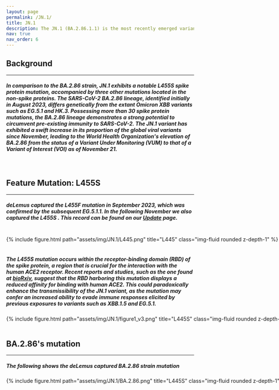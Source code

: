 ```yaml
---
layout: page
permalink: /JN.1/
title: JN.1
description: The JN.1 (BA.2.86.1.1) is the most recently emerged variant of SARS-CoV-2 that descended from the BA.2.86 lineage.
nav: true
nav_order: 6
---
```


<h2 style="text-align: left;"><strong>Background</strong></h2>
<hr>
<h5>In comparison to the BA.2.86 strain, JN.1 exhibits a notable <strong> L455S </strong> spike protein mutation, accompanied by three other mutations located in the non-spike proteins. The SARS-CoV-2 BA.2.86 lineage, identified initially in August 2023, differs genetically from the extant Omicron XBB variants such as EG.5.1 and HK.3. Possessing more than 30 spike protein mutations, the BA.2.86 lineage demonstrates a strong potential to circumvent pre-existing immunity to SARS-CoV-2. The JN.1 variant has exhibited a swift increase in its proportion of the global viral variants since November, leading to the World Health Organization's elevation of BA.2.86 from the status of a Variant Under Monitoring (VUM) to that of a <strong> Variant of Interest (VOI)</strong>  as of November 21. </h5>
<br>

<h2 style="text-align: left;"><strong>Feature Mutation: L455S</strong></h2>
<hr>
<h5>deLemus captured the <strong> L455F </strong> mutation in September 2023, which was confirmed by the subsequent EG.5.1.1. In the following November we also captured the <strong> L455S </strong>. This record can be found on our <a href="{{ '/Updates/' | relative_url }}">Update</a> page.</h5>
<br>
<div style="width: 1000px; margin: auto;">
    {% include figure.html path="assets/img/JN.1/L445.png" title="L445" class="img-fluid rounded z-depth-1" %}
</div>

<br>
<h5>The L455S mutation occurs within the receptor-binding domain (RBD) of the spike protein, a region that is crucial for the interaction with the human ACE2 receptor. Recent reports and studies, such as the one found at <a href='https://www.biorxiv.org/content/10.1101/2023.12.08.570782v1'>bioRxiv</a>, suggest that the RBD harboring this mutation displays a reduced affinity for binding with human ACE2. This could paradoxically enhance the transmissibility of the JN.1 variant, as the mutation may confer an increased ability to evade immune responses elicited by previous exposures to variants such as XBB.1.5 and EG.5.1.</h5>
<div style="width: 800px; margin: auto;">
{% include figure.html path="assets/img/JN.1/figure1_v3.png" title="L445S" class="img-fluid rounded z-depth-1" %}
</div>
<br>

<h2 style="text-align: left;"><strong>BA.2.86's mutation</strong></h2>
<hr>
<h5>The following shows the deLemus captured BA.2.86 strain mutation</h5>
<div style="width: 800px; margin: auto;">
{% include figure.html path="assets/img/JN.1/BA.2.86.png" title="L445S" class="img-fluid rounded z-depth-1" %}
</div>
<br>